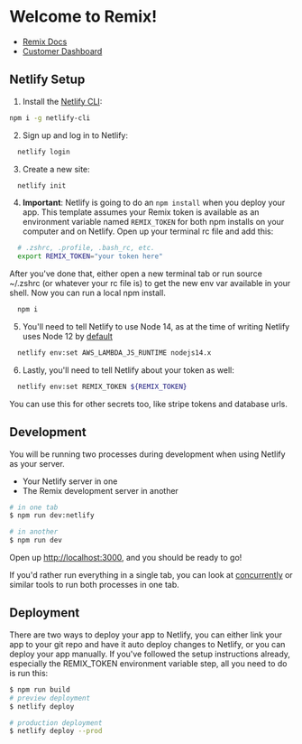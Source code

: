 # Welcome to Remix!

- [Remix Docs](https://docs.remix.run)
- [Customer Dashboard](https://remix.run/dashboard)

## Netlify Setup

1. Install the [Netlify CLI](https://www.netlify.com/products/dev/):

```sh
npm i -g netlify-cli
```

2. Sign up and log in to Netlify:

```sh
  netlify login
```

3. Create a new site:

```sh
  netlify init
```

4. **Important**: Netlify is going to do an `npm install` when you deploy your app. This template assumes your Remix token is available as an environment variable named `REMIX_TOKEN` for both npm installs on your computer and on Netlify. Open up your terminal rc file and add this:

```sh
  # .zshrc, .profile, .bash_rc, etc.
  export REMIX_TOKEN="your token here"
```

After you've done that, either open a new terminal tab or run source ~/.zshrc (or whatever your rc file is) to get the new env var available in your shell. Now you can run a local npm install.

```sh
  npm i
```

5. You'll need to tell Netlify to use Node 14, as at the time of writing Netlify uses Node 12 by [default](https://docs.netlify.com/functions/build-with-javascript/#runtime-settings)

```sh
  netlify env:set AWS_LAMBDA_JS_RUNTIME nodejs14.x
```

6. Lastly, you'll need to tell Netlify about your token as well:

```sh
  netlify env:set REMIX_TOKEN ${REMIX_TOKEN}
```

You can use this for other secrets too, like stripe tokens and database urls.

## Development

You will be running two processes during development when using Netlify as your server.

- Your Netlify server in one
- The Remix development server in another

```sh
# in one tab
$ npm run dev:netlify

# in another
$ npm run dev
```

Open up [http://localhost:3000](http://localhost:3000), and you should be ready to go!

If you'd rather run everything in a single tab, you can look at [concurrently](https://npm.im/concurrently) or similar tools to run both processes in one tab.

## Deployment

There are two ways to deploy your app to Netlify, you can either link your app to your git repo and have it auto deploy changes to Netlify, or you can deploy your app manually. If you've followed the setup instructions already, especially the REMIX_TOKEN environment variable step, all you need to do is run this:

```sh
$ npm run build
# preview deployment
$ netlify deploy

# production deployment
$ netlify deploy --prod
```
